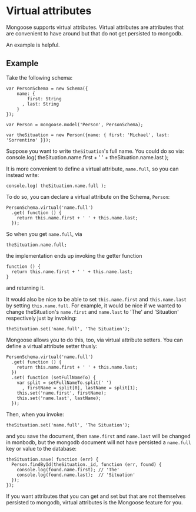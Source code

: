 Virtual attributes
====================

Mongoose supports virtual attributes. Virtual attributes are attributes
that are convenient to have around but that do not get persisted to mongodb.

An example is helpful.

## Example
Take the following schema:

    var PersonSchema = new Schema({
        name: {
            first: String
          , last: String
        }
    });

    var Person = mongoose.model('Person', PersonSchema);

    var theSituation = new Person({name: { first: 'Michael', last: 'Sorrentino' }});

Suppose you want to write `theSituation`'s full name. You could do so via:
    console.log( theSituation.name.first + ' ' + theSituation.name.last );

It is more convenient to define a virtual attribute, `name.full`, so you can instead write:

    console.log( theSituation.name.full ); 

To do so, you can declare a virtual attribute on the Schema, `Person`:

    PersonSchema.virtual('name.full')
      .get( function () {
        return this.name.first + ' ' + this.name.last;
      });

So when you get `name.full`, via

    theSituation.name.full;

the implementation ends up invoking the getter function

    function () {
      return this.name.first + ' ' + this.name.last;
    }

and returning it.

It would also be nice to be able to set `this.name.first` and `this.name.last` by setting `this.name.full`. For example, it would be nice if we wanted to change theSituation's `name.first` and `name.last` to 'The' and 'Situation' respectively just by invoking:

    theSituation.set('name.full', 'The Situation');

Mongoose allows you to do this, too, via virtual attribute setters. You can define a virtual attribute setter thusly:

    PersonSchema.virtual('name.full')
      .get( function () {
        return this.name.first + ' ' + this.name.last;
      })
      .set( function (setFullNameTo) {
        var split = setFullNameTo.split(' ')
          , firstName = split[0], lastName = split[1];
        this.set('name.first', firstName);
        this.set('name.last', lastName);
      });

Then, when you invoke:

    theSituation.set('name.full', 'The Situation');

and you save the document, then `name.first` and `name.last` will be changed in monbodb, but the mongodb document will not have persisted a `name.full` key or value to the database:

    theSituation.save( function (err) {
      Person.findById(theSituation._id, function (err, found) {
        console.log(found.name.first); // 'The'
        console.log(found.name.last);  // 'Situation'
      });
    });

If you want attributes that you can get and set but that are not themselves persisted to mongodb, virtual attributes is the Mongoose feature for you.
